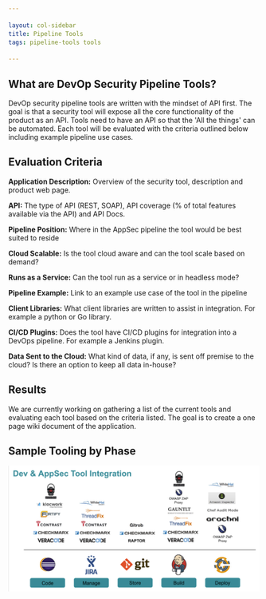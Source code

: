 ```yaml
---

layout: col-sidebar
title: Pipeline Tools
tags: pipeline-tools tools

---
```


## What are DevOp Security Pipeline Tools?


DevOp security pipeline tools are written with the mindset of API first.
The goal is that a security tool will expose all the core functionality
of the product as an API. Tools need to have an API so that the 'All the
things' can be automated. Each tool will be evaluated with the criteria
outlined below including example pipeline use cases.


## Evaluation Criteria


**Application Description:** Overview of the security tool, description and product web page.

**API:** The type of API (REST, SOAP), API coverage (% of total features available via the API) and API Docs.

**Pipeline Position:** Where in the AppSec pipeline the tool would be best suited to reside

**Cloud Scalable:** Is the tool cloud aware and can the tool scale based on demand?

**Runs as a Service:** Can the tool run as a service or in headless mode?

**Pipeline Example:** Link to an example use case of the tool in the pipeline

**Client Libraries:** What client libraries are written to assist in integration. For example a python or Go library.

**CI/CD Plugins:** Does the tool have CI/CD plugins for integration into a DevOps pipeline. For example a Jenkins plugin.

**Data Sent to the Cloud:** What kind of data, if any, is sent off premise to the cloud? Is there an option to keep all data in-house?


## Results

We are currently working on gathering a list of the current tools and evaluating each tool based on the criteria listed. The goal is to create a one page wiki document of the application.


## Sample Tooling by Phase

![Sample Tooling by Phase](assets/images/DevOps_AppSec_Tool_Integration.png)


